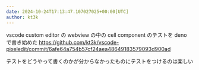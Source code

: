 ```yaml
---
date: 2024-10-24T17:13:47.107027025+00:00[UTC]
author: kt3k
---
```

vscode custom editor の webview の中の cell component のテストを deno で書き始めた https://github.com/kt3k/vscode-pixeledit/commit/6afe64a754b57cf24aea48649183579093d900ad

テストをどうやって書くのかが分からなかったものにテストをつけるのは楽しい

